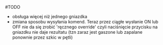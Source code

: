 #TODO

* obsługa więcej niż jednego gniazdka
* zmiana sposobu wysyłania komend. Teraz przez ciągłe wysłanie ON lub OFF nie da się zrobić 'ręcznego override' 
czyli naciśnięcie przycisku na gniazdku nie daje rezultatu (tzn zaraz jest gaszone lub zapalane ponownie przez 
szkic w pętli)


